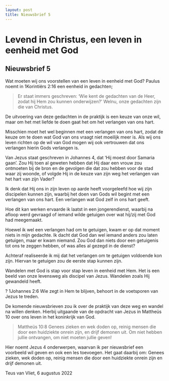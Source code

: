 ```yaml
---
layout: post
title: Nieuwsbrief 5
---
```

# Levend in Christus, een leven in eenheid met God

## Nieuwsbrief 5

Wat moeten wij ons voorstellen van een leven in eenheid met God? Paulus noemt in  1Korintiërs 2:16 een eenheid in gedachten;

> Er staat immers geschreven: ‘Wie kent de gedachten van de Heer, zodat hij Hem zou kunnen onderwijzen?’ Welnu, onze gedachten zijn die van Christus.

De uitvoering van deze gedachten in de praktijk is een keuze van onze wil, maar om het met liefde te doen gaat het om het verlangen van ons hart.

Misschien moet het wel beginnen met een verlangen van ons hart, zodat de keuze om te doen wat God van ons vraagt niet moeilijk meer is. Als wij ons leven richten op de wil van God mogen wij ook vertrouwen dat ons verlangen hierin Gods verlangen is.

Van Jezus staat geschreven in Johannes 4, dat ‘Hij moest door Samaria gaan’. Zou Hij toen al geweten hebben dat Hij daar een vrouw zou ontmoeten bij de bron en de gevolgen die dat zou hebben voor de stad waar zij woonde, of volgde Hij in de keuze van zijn weg het verlangen van het hart van zijn Vader?

Ik denk dat Hij ons in zijn leven op aarde heeft voorgeleefd hoe wij zijn discipelen kunnen zijn, waarbij het doen van Gods wil begint met een verlangen van ons hart. Een verlangen wat God zelf in ons hart geeft.

Hoe dit kan werken ervaarde ik laatst in een jongerendienst, waarbij na afloop werd gevraagd of iemand wilde getuigen over wat hij/zij met God had meegemaakt.

Hoewel ik wel een verlangen had om te getuigen, kwam er op dat moment niets in mijn gedachte. Ik dacht dat God dan wel iemand anders zou laten getuigen, maar er kwam niemand. Zou God dan niets door een getuigenis tot ons te zeggen hebben, of was alles al gezegd in de dienst?

Achteraf realiseerde ik mij dat het verlangen om te getuigen voldoende kon zijn. Hiervan te getuigen zou de eerste stap kunnen zijn.

Wandelen met God is stap voor stap leven in eenheid met Hem. Het is een beeld van onze levensweg als discipel van Jezus. Wandelen zoals Hij gewandeld heeft.

? 1Johannes 2:6 Wie zegt in Hem te blijven, behoort in de voetsporen van Jezus te treden.

De komende nieuwsbrieven zou ik over de praktijk van deze weg en wandel na willen denken. Hierbij uitgaande van de opdracht van Jezus in Mattheüs 10 over ons leven in het koninkrijk van God.

> Mattheüs 10:8 Genees zieken en wek doden op, reinig mensen die door een huidziekte onrein zijn, en drijf demonen uit. Om niet hebben jullie ontvangen, om niet moeten jullie geven!

Hier noemt Jezus 4 onderwerpen, waarvan ik per nieuwsbrief een voorbeeld wil geven en ook een les toevoegen. Het gaat daarbij om: Genees zieken, wek doden op, reinig mensen die door een huidziekte onrein zijn en drijf demonen uit.

 

Teus van Vliet, 6 augustus 2022